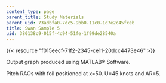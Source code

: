 ```yaml
---
content_type: page
parent_title: Study Materials
parent_uid: 73adbfa0-7dc5-9bb0-11c0-1d7e2c45fceb
title: Swan Sample 5
uid: 380138c9-015f-4d94-51fe-1f99de28540a
---
```


{{< resource "f015eecf-71f2-2345-ce11-20dcc4473e46" >}}

Output graph produced using MATLAB® Software.

Pitch RAOs with foil positioned at x=50. U=45 knots and AR=5.